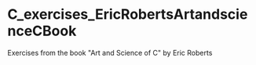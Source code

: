 # C_exercises_EricRobertsArtandscienceCBook

Exercises from the book "Art and Science of C" by Eric Roberts
